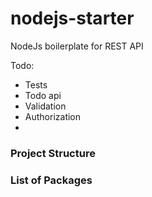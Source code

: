# nodejs-starter
NodeJs boilerplate for REST API


Todo: 
  - Tests
  - Todo api 
  - Validation
  - Authorization
  -

### Project Structure
### List of Packages 
